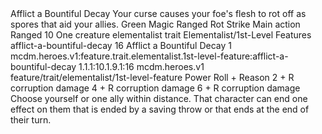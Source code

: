 <ability>
  <name>Afflict a Bountiful Decay</name>
  <flavor>Your curse causes your foe&apos;s flesh to rot off as spores that aid your allies.</flavor>
  <keywords>
    <keyword>Green</keyword>
    <keyword>Magic</keyword>
    <keyword>Ranged</keyword>
    <keyword>Rot</keyword>
    <keyword>Strike</keyword>
  </keywords>
  <type>Main action</type>
  <distance>Ranged 10</distance>
  <target>One creature</target>
  <metadata>
    <class>elementalist</class>
    <feature_type>trait</feature_type>
    <file_dpath>Elementalist/1st-Level Features</file_dpath>
    <item_id>afflict-a-bountiful-decay</item_id>
    <item_index>16</item_index>
    <item_name>Afflict a Bountiful Decay</item_name>
    <level>1</level>
    <scc>mcdm.heroes.v1:feature.trait.elementalist.1st-level-feature:afflict-a-bountiful-decay</scc>
    <scdc>1.1.1:10.1.9.1:16</scdc>
    <source>mcdm.heroes.v1</source>
    <type>feature/trait/elementalist/1st-level-feature</type>
  </metadata>
  <effects>
    <effect type="roll">
      <roll>Power Roll + Reason</roll>
      <t1>2 + R corruption damage</t1>
      <t2>4 + R corruption damage</t2>
      <t3>6 + R corruption damage</t3>
    </effect>
    <effect type="mundane">Choose yourself or one ally within distance. That character can end one effect on them that is ended by a saving throw or that ends at the end of their turn.</effect>
  </effects>
</ability>

